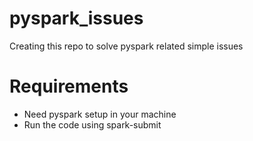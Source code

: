 # pyspark_issues
Creating this repo to solve pyspark related simple issues

# Requirements
* Need pyspark setup in your machine
* Run the code using spark-submit
